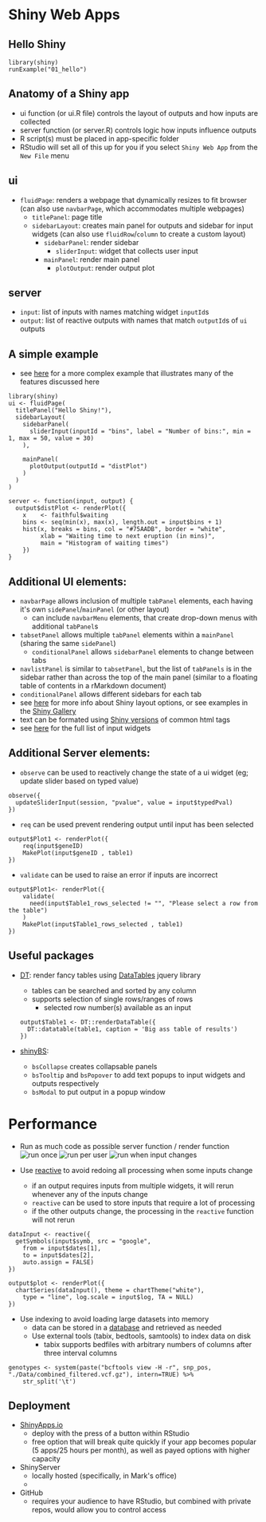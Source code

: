 # Shiny Web Apps

## Hello Shiny
```{r}
library(shiny)
runExample("01_hello")
```
## Anatomy of a Shiny app
- ui function (or ui.R file) controls the layout of outputs and how inputs are collected
- server function (or server.R) controls logic how inputs influence outputs
- R script(s) must be placed in app-specific folder
- RStudio will set all of this up for you if you select `Shiny Web App` from the `New File` menu

## ui
- `fluidPage`: renders a webpage that dynamically resizes to fit browser (can also use `navbarPage`, which accommodates multiple webpages)
    - `titlePanel`: page title
    - `sidebarLayout`: creates main panel for outputs and sidebar for input widgets (can also use `fluidRow`/`column` to create a custom layout)
        - `sidebarPanel`: render sidebar
            - `sliderInput`: widget that collects user input
        - `mainPanel`: render main panel
            - `plotOutput`: render output plot
            
## server
- `input`: list of inputs with names matching widget `inputId`s
- `output`: list of reactive outputs with names that match `outputId`s of `ui` outputs

## A simple example 
- see [here](https://github.com/hobrien/GENEX-FB1/tree/master/Shiny/GENEX-FB1) for a more complex example that illustrates many of the features discussed here
```
library(shiny)
ui <- fluidPage(
  titlePanel("Hello Shiny!"),
  sidebarLayout(
    sidebarPanel(
      sliderInput(inputId = "bins", label = "Number of bins:", min = 1, max = 50, value = 30)
    ),

    mainPanel(
      plotOutput(outputId = "distPlot")
    )
  )
)

server <- function(input, output) {
  output$distPlot <- renderPlot({
    x    <- faithful$waiting
    bins <- seq(min(x), max(x), length.out = input$bins + 1)
    hist(x, breaks = bins, col = "#75AADB", border = "white",
         xlab = "Waiting time to next eruption (in mins)",
         main = "Histogram of waiting times")
    })
}
```

## Additional UI elements:
- `navbarPage` allows inclusion of multiple `tabPanel` elements, each having it's own `sidePanel`/`mainPanel` (or other layout)
    - can include `navbarMenu` elements, that create drop-down menus with additional `tabPanel`s
- `tabsetPanel` allows multiple `tabPanel` elements within a `mainPanel` (sharing the same `sidePanel`)
    - `conditionalPanel` allows `sidebarPanel` elements to change between tabs
- `navlistPanel` is similar to `tabsetPanel`, but the list of `tabPanels` is in the sidebar rather than across the top of the main panel (similar to a floating table of contents in a rMarkdown document)
- `conditionalPanel` allows different sidebars for each tab
- see [here](https://shiny.rstudio.com/articles/layout-guide.html) for more info about Shiny layout options, or see examples in the [Shiny Gallery](https://shiny.rstudio.com/gallery)
- text can be formated using [Shiny versions](https://shiny.rstudio.com/articles/tag-glossary.html) of common html tags
- see [here](http://shiny.rstudio.com/gallery/widget-gallery.html) for the full list of input widgets

## Additional Server elements:
- `observe` can be used to reactively change the state of a ui widget (eg; update slider based on typed value)
```
observe({
  updateSliderInput(session, "pvalue", value = input$typedPval)
})
```

- `req` can be used prevent rendering output until input has been selected
```
output$Plot1 <- renderPlot({
    req(input$geneID)
    MakePlot(input$geneID , table1)
})
```

- `validate` can be used to raise an error if inputs are incorrect
```
output$Plot1<- renderPlot({
    validate(
      need(input$Table1_rows_selected != "", "Please select a row from the table")
    )
    MakePlot(input$Table1_rows_selected , table1)
})
```
## Useful packages
- [DT](https://shiny.rstudio.com/articles/datatables.html): render fancy tables using [DataTables](https://datatables.net) jquery library
    - tables can be searched and sorted by any column
    - supports selection of single rows/ranges of rows
        - selected row number(s) available as an input
    ```  
    output$Table1 <- DT::renderDataTable({
      DT::datatable(table1, caption = 'Big ass table of results')
  })
  ```
  
- [shinyBS](https://ebailey78.github.io/shinyBS):
    - `bsCollapse` creates collapsable panels
    - `bsTooltip` and `bsPopover` to add text popups to input widgets and outputs respectively
    - `bsModal` to put output in a popup window

# Performance
- Run as much code as possible server function / render function
![run once](https://shiny.rstudio.com/tutorial/written-tutorial/lesson5/images/run-once.png)
![run per user](https://shiny.rstudio.com/tutorial/written-tutorial/lesson5/images/run-once-per-user.png)
![run when input changes](https://shiny.rstudio.com/tutorial/written-tutorial/lesson5/images/run-many-times.png)

- Use [reactive](https://shiny.rstudio.com/tutorial/written-tutorial/lesson6/) to avoid redoing all processing when some inputs change
    - if an output requires inputs from multiple widgets, it will rerun whenever any of the inputs change
    - `reactive` can be used to store inputs that require a lot of processing
    - if the other outputs change, the processing in the `reactive` function will not rerun

```
dataInput <- reactive({
  getSymbols(input$symb, src = "google",
    from = input$dates[1],
    to = input$dates[2],
    auto.assign = FALSE)
})

output$plot <- renderPlot({    
  chartSeries(dataInput(), theme = chartTheme("white"),
    type = "line", log.scale = input$log, TA = NULL)
})
```

- Use indexing to avoid loading large datasets into memory
    - data can be stored in a [database](https://shiny.rstudio.com/articles/overview.html) and retrieved as needed
    - Use external tools (tabix, bedtools, samtools) to index data on disk
        - tabix supports bedfiles with arbitrary numbers of columns after three interval columns

```
genotypes <- system(paste("bcftools view -H -r", snp_pos, "./Data/combined_filtered.vcf.gz"), intern=TRUE) %>%
    str_split('\t')
```
## Deployment
- [ShinyApps.io](shttp://www.shinyapps.io)
    - deploy with the press of a button within RStudio
    - free option that will break quite quickly if your app becomes popular (5 apps/25 hours per month), as well as payed options with higher capacity
- ShinyServer
    - locally hosted (specifically, in Mark's office)
    - 
- GitHub
    - requires your audience to have RStudio, but combined with private repos, would allow you to control access
    